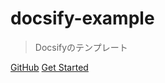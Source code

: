 # docsify-example

> Docsifyのテンプレート

[GitHub](https://github.com/masanobuimai/docsify-example.git)
[Get Started](README)
